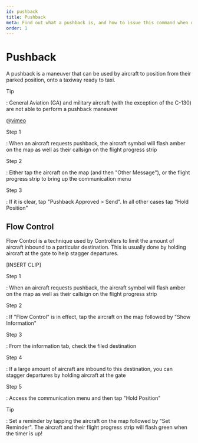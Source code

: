 ```yaml
---
id: pushback
title: Pushback
meta: Find out what a pushback is, and how to issue this command when operating a ground facility within Infinite Flight.
order: 1
---
```


# Pushback



A pushback is a maneuver that can be used by aircraft to position from their parked position, onto a taxiway ready to taxi.



Tip

: General Aviation (GA) and military aircraft (with the exception of the C-130) are not able to perform a pushback maneuver



@[vimeo](558244099)



Step 1

: When an aircraft requests pushback, the aircraft symbol will flash amber on the map as well as their callsign on the flight progress strip



Step 2

: Either tap the aircraft on the map (and then "Other Message"), or the flight progress strip to bring up the communication menu



Step 3

: If it is clear, tap "Pushback Approved > Send". In all other cases tap "Hold Position"



## Flow Control

Flow Control is a technique used by Controllers to limit the amount of aircraft inbound to a particular destination. This is usually done by holding aircraft at the gate to help stagger departures.



[INSERT CLIP]



Step 1

: When an aircraft requests pushback, the aircraft symbol will flash amber on the map as well as their callsign on the flight progress strip



Step 2

: If "Flow Control" is in effect, tap the aircraft on the map followed by "Show Information"



Step 3

: From the information tab, check the filed destination



Step 4

: If a large amount of aircraft are inbound to this destination, you can stagger departures by holding aircraft at the gate



Step 5

: Access the communication menu and then tap "Hold Position"



Tip

: Set a reminder by tapping the aircraft on the map followed by "Set Reminder". The aircraft and their flight progress strip will flash green when the timer is up! 